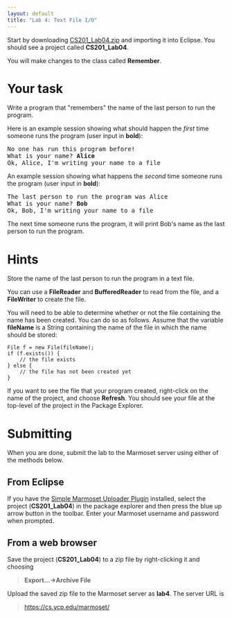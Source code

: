 ```yaml
---
layout: default
title: "Lab 4: Text File I/O"
---
```


Start by downloading [CS201\_Lab04.zip](CS201\_Lab04.zip) and importing it into Eclipse. You should see a project called **CS201\_Lab04**.

You will make changes to the class called **Remember**.

Your task
=========

Write a program that "remembers" the name of the last person to run the program.

Here is an example session showing what should happen the *first* time someone runs the program (user input in **bold**):

<pre>
No one has run this program before!
What is your name? <b>Alice</b>
Ok, Alice, I'm writing your name to a file
</pre>

An example session showing what happens the *second* time someone runs the program (user input in **bold**):

<pre>
The last person to run the program was Alice
What is your name? <b>Bob</b>
Ok, Bob, I'm writing your name to a file
</pre>

The next time someone runs the program, it will print Bob's name as the last person to run the program.

Hints
=====

Store the name of the last person to run the program in a text file.

You can use a **FileReader** and **BufferedReader** to read from the file, and a **FileWriter** to create the file.

You will need to be able to determine whether or not the file containing the name has been created. You can do so as follows. Assume that the variable **fileName** is a String containing the name of the file in which the name should be stored:

    File f = new File(fileName);
    if (f.exists()) {
        // the file exists
    } else {
        // the file has not been created yet
    }

If you want to see the file that your program created, right-click on the name of the project, and choose **Refresh**. You should see your file at the top-level of the project in the Package Explorer.

Submitting
==========

When you are done, submit the lab to the Marmoset server using either of the methods below.

From Eclipse
------------

If you have the [Simple Marmoset Uploader Plugin](../resources/index.html) installed, select the project (**CS201\_Lab04**) in the package explorer and then press the blue up arrow button in the toolbar. Enter your Marmoset username and password when prompted.

From a web browser
------------------

Save the project (**CS201\_Lab04**) to a zip file by right-clicking it and choosing

> **Export...&rarr;Archive File**

Upload the saved zip file to the Marmoset server as **lab4**. The server URL is

> <https://cs.ycp.edu/marmoset/>
